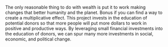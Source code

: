 The only reasonable thing to do with wealth is put it to work making changes that better
humanity and the planet. Bonus if you can find a way to create a multiplicative effect. This
project invests in the education of potential donors so that more people will put more dollars
to work in positive and productive ways. By leveraging small financial investments into the
education of donors, we can spur many more investments in social, economic, and political
change.
